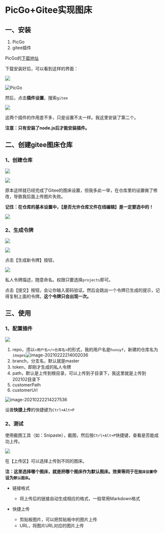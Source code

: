# PicGo+Gitee实现图床

## 一、安装

1. PicGo
2. gitee插件

PicGo的[下载地址](https://github.com/Molunerfinn/PicGo/releases)

下载安装好后，可以看到这样的界面：

![](https://cdn.jsdelivr.net/gh/huxuyf/images/20210222214520.png)

![PicGo](https://cdn.jsdelivr.net/gh/huxuyf/images/20210222211623.png)

然后，点击**插件设置**，搜索`gitee`

![](https://cdn.jsdelivr.net/gh/huxuyf/images/20210222211718.png)

这两个插件的作用差不多，只是设置不太一样。我这里安装了第二个。

**注意：只有安装了node.js后才能安装插件。**



## 二、创建gitee图床仓库

### 1、创建仓库

![](https://cdn.jsdelivr.net/gh/huxuyf/images/20210222212245.png)

![](https://cdn.jsdelivr.net/gh/huxuyf/images/20210222212407.png)

原本这样就已经完成了Gitee的图床设置，但我多此一举，在仓库里的设置做了修改，导致我后面上传图片失败。

**记住：在仓库的基本设置中，【是否允许仓库文件在线编辑】是一定要选中的！**

![](https://cdn.jsdelivr.net/gh/huxuyf/images/20210222212536.png)

### 2、生成令牌

![](https://cdn.jsdelivr.net/gh/huxuyf/images/20210222212746.png)

![](https://cdn.jsdelivr.net/gh/huxuyf/images/20210222212807.png)

点击【生成新令牌】按钮，

![](https://cdn.jsdelivr.net/gh/huxuyf/images/20210222212936.png)

私人令牌描述，随意命名。权限只要选择`projects`即可。

点击【提交】按钮，会让你输入密码验证。然后会跳出一个令牌已生成的提示，记得复制上面的令牌。**这个令牌只会出现一次。**



## 三、使用

### 1、配置插件

![](https://cdn.jsdelivr.net/gh/huxuyf/images/20210222213513.png)

1. repo，须以`<用户名>/<仓库名>`的形式，我的用户名是`huxuyf`，新建的仓库名为`images`![image-20210222214002036](C:\Users\user.ZJHUXUYF1Y\AppData\Roaming\Typora\typora-user-images\image-20210222214002036.png)
2. branch，分支名，默认就是master
3. token，即刚才生成的私人令牌
4. path，默认是上传到根目录，可以上传到子目录下，我这里就是上传到202102目录下
5. customerPath
6. customerUrl

![image-20210222214227536](https://cdn.jsdelivr.net/gh/huxuyf/images/20210222214232.png)

设置**快捷上传**的快捷键为`Ctrl+Alt+P`

### 2、测试

使用截图工具（如：Snipaste），截图，然后按`Ctrl+Alt+P`快捷键，查看是否能成功上传。

![](https://cdn.jsdelivr.net/gh/huxuyf/images/20210222215306.png)

在【上传区】可以选择上传到不同的图床。

**注：这里选择哪个图床，就是把哪个图床作为默认图床。效果等同于在`图床设置`中设为`默认图床`。**

- 链接格式

  - 将上传后的链接自动生成相应的格式，一般常用Markdown格式

- 快捷上传

  - 剪贴板图片，可以把剪贴板中的图片上传
  - URL，将图片URL对应的图片上传

  